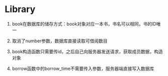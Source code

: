 # Library
1. book在数据库的储存方式：book对象对应一本书，书名可以相同，书的ID唯一

2. 取消了number参数，数据库直接读取可借阅数目

3. book构造函数只需要传id，之后自己向服务器发送请求，获取成员数据，构造对象

4. borrow函数中的borrow_time不需要传入参数，服务器端直接写入数据库

